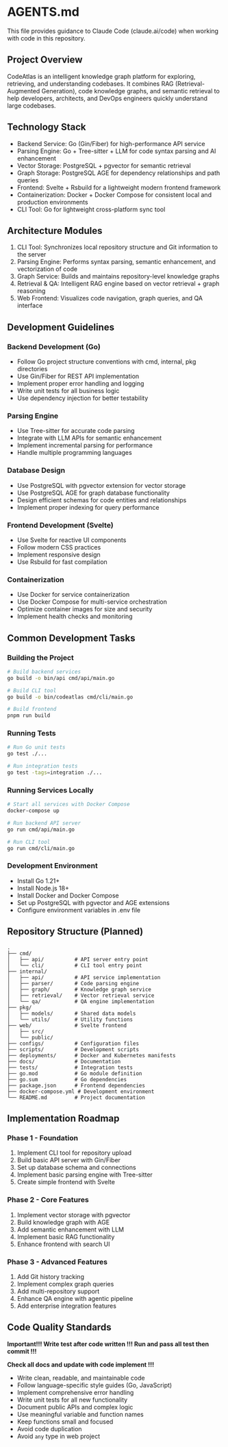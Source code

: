 # AGENTS.md

This file provides guidance to Claude Code (claude.ai/code) when working with code in this repository.

## Project Overview

CodeAtlas is an intelligent knowledge graph platform for exploring, retrieving, and understanding codebases. It combines RAG (Retrieval-Augmented Generation), code knowledge graphs, and semantic retrieval to help developers, architects, and DevOps engineers quickly understand large codebases.

## Technology Stack

- Backend Service: Go (Gin/Fiber) for high-performance API service
- Parsing Engine: Go + Tree-sitter + LLM for code syntax parsing and AI enhancement
- Vector Storage: PostgreSQL + pgvector for semantic retrieval
- Graph Storage: PostgreSQL AGE for dependency relationships and path queries
- Frontend: Svelte + Rsbuild for a lightweight modern frontend framework
- Containerization: Docker + Docker Compose for consistent local and production environments
- CLI Tool: Go for lightweight cross-platform sync tool

## Architecture Modules

1. CLI Tool: Synchronizes local repository structure and Git information to the server
2. Parsing Engine: Performs syntax parsing, semantic enhancement, and vectorization of code
3. Graph Service: Builds and maintains repository-level knowledge graphs
4. Retrieval & QA: Intelligent RAG engine based on vector retrieval + graph reasoning
5. Web Frontend: Visualizes code navigation, graph queries, and QA interface

## Development Guidelines

### Backend Development (Go)
- Follow Go project structure conventions with cmd, internal, pkg directories
- Use Gin/Fiber for REST API implementation
- Implement proper error handling and logging
- Write unit tests for all business logic
- Use dependency injection for better testability

### Parsing Engine
- Use Tree-sitter for accurate code parsing
- Integrate with LLM APIs for semantic enhancement
- Implement incremental parsing for performance
- Handle multiple programming languages

### Database Design
- Use PostgreSQL with pgvector extension for vector storage
- Use PostgreSQL AGE for graph database functionality
- Design efficient schemas for code entities and relationships
- Implement proper indexing for query performance

### Frontend Development (Svelte)
- Use Svelte for reactive UI components
- Follow modern CSS practices
- Implement responsive design
- Use Rsbuild for fast compilation

### Containerization
- Use Docker for service containerization
- Use Docker Compose for multi-service orchestration
- Optimize container images for size and security
- Implement health checks and monitoring

## Common Development Tasks

### Building the Project
```bash
# Build backend services
go build -o bin/api cmd/api/main.go

# Build CLI tool
go build -o bin/codeatlas cmd/cli/main.go

# Build frontend
pnpm run build
```

### Running Tests
```bash
# Run Go unit tests
go test ./...

# Run integration tests
go test -tags=integration ./...
```

### Running Services Locally
```bash
# Start all services with Docker Compose
docker-compose up

# Run backend API server
go run cmd/api/main.go

# Run CLI tool
go run cmd/cli/main.go
```

### Development Environment
- Install Go 1.21+
- Install Node.js 18+
- Install Docker and Docker Compose
- Set up PostgreSQL with pgvector and AGE extensions
- Configure environment variables in .env file

## Repository Structure (Planned)
```
.
├── cmd/
│   ├── api/          # API server entry point
│   └── cli/          # CLI tool entry point
├── internal/
│   ├── api/          # API service implementation
│   ├── parser/       # Code parsing engine
│   ├── graph/        # Knowledge graph service
│   ├── retrieval/    # Vector retrieval service
│   └── qa/           # QA engine implementation
├── pkg/
│   ├── models/       # Shared data models
│   └── utils/        # Utility functions
├── web/              # Svelte frontend
│   ├── src/
│   └── public/
├── configs/          # Configuration files
├── scripts/          # Development scripts
├── deployments/      # Docker and Kubernetes manifests
├── docs/             # Documentation
├── tests/            # Integration tests
├── go.mod            # Go module definition
├── go.sum            # Go dependencies
├── package.json      # Frontend dependencies
├── docker-compose.yml # Development environment
└── README.md         # Project documentation
```

## Implementation Roadmap

### Phase 1 - Foundation
1. Implement CLI tool for repository upload
2. Build basic API server with Gin/Fiber
3. Set up database schema and connections
4. Implement basic parsing engine with Tree-sitter
5. Create simple frontend with Svelte

### Phase 2 - Core Features
1. Implement vector storage with pgvector
2. Build knowledge graph with AGE
3. Add semantic enhancement with LLM
4. Implement basic RAG functionality
5. Enhance frontend with search UI

### Phase 3 - Advanced Features
1. Add Git history tracking
2. Implement complex graph queries
3. Add multi-repository support
4. Enhance QA engine with agentic pipeline
5. Add enterprise integration features

## Code Quality Standards

**Important!!! Write test after code written !!! Run and pass all test then commit !!!**

**Check all docs and update with code implement !!!**

- Write clean, readable, and maintainable code
- Follow language-specific style guides (Go, JavaScript)
- Implement comprehensive error handling
- Write unit tests for all new functionality
- Document public APIs and complex logic
- Use meaningful variable and function names
- Keep functions small and focused
- Avoid code duplication
- Avoid `any` type in web project

